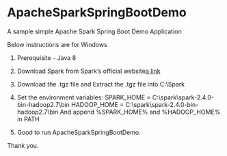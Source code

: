 # ApacheSparkSpringBootDemo
A sample simple Apache Spark Spring Boot Demo Application


Below instructions are for Windows

1. Prerequisite - Java 8

2. Download Spark from Spark’s official website[a link](http://spark.apache.org/downloads.html)

3. Download the .tgz file and Extract the .tgz file into C:\Spark

4. Set the environment variables:
   SPARK_HOME = C:\spark\spark-2.4.0-bin-hadoop2.7\bin
   HADOOP_HOME = C:\spark\spark-2.4.0-bin-hadoop2.7\bin
   And append %SPARK_HOME% and %HADOOP_HOME% in PATH
   
5. Good to run ApacheSparkSpringBootDemo.

Thank you.